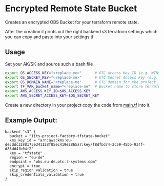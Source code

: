 # Encrypted Remote State Bucket

Creates an encrypted OBS Bucket for your terraform remote state.

After the creation it prints out the right backend s3 terraform settings which you can copy
and paste into your settings.tf

## Usage

Set your AK/SK and source such a bash file

```bash
export OS_ACCESS_KEY="<replace-me>"      # OTC Access Key ID (e.g. WTN5W8OLNKNJKVFVCY01)
export OS_SECRET_KEY="<replace-me>"      # OTC Secret Access Key (e.g. aFrR9bt7hXGIVbDcO73cnAlpUla06xZ4nytPOQZF)
export OS_DOMAIN_NAME="<replace-me"      # OTC domain for the project (e.g. OTC-EU-DE-00000000001000012345)
export TF_VAR_bucket_name="<replace-me"  # Bucket name to store terraform state (e.g iits-project-factory-tfstate-bucket)
export AWS_ACCESS_KEY_ID=$OS_ACCESS_KEY
export AWS_SECRET_ACCESS_KEY=$OS_SECRET_KEY
```

Create a new directory in your project copy the code from [main.tf](./main.tf) into it.

## Example Output:
```hcl
backend "s3" {
  bucket = "iits-project-factory-tfstate-bucket"
  kms_key_id = "arn:aws:kms:eu-de:ddc3288175e341128f85ec419e2865a7:key/f8dfbd74-2c59-45bb-934f-d83dd4fb04f2"
  key = "tfstate"
  region = "eu-de"
  endpoint = "obs.eu-de.otc.t-systems.com"
  encrypt = true
  skip_region_validation = true
  skip_credentials_validation = true
}
```

<!-- BEGIN_TF_DOCS -->
<!-- END_TF_DOCS -->
